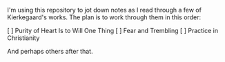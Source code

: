 I'm using this repository to jot down notes as I read through a few of Kierkegaard's works. The plan is to work through them in this order:

[ ] Purity of Heart Is to Will One Thing
[ ] Fear and Trembling
[ ] Practice in Christianity

And perhaps others after that.
